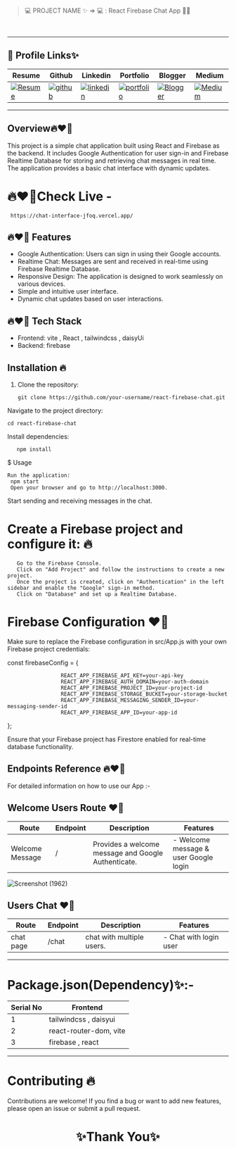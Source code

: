 > 💻 PROJECT NAME ✨ => 💻  :  React Firebase Chat App 🧑‍🏫
<br>

---
## 🔗 Profile Links✨


| Resume | Github                                                                                                                                   | Linkedin                                                                                                                                                            | Portfolio                                                                                                                                    | Blogger                                                                                                                                                           | Medium                                                                                                                                    |
| ------------- | ---------------------------------------------------------------------------------------------------------------------------------------- | ------------------------------------------------------------------------------------------------------------------------------------------------------------------- | -------------------------------------------------------------------------------------------------------------------------------------------- | -------------------------------------------------------------------------------------------------------------------------------------------- | -------------------------------------------------------------------------------------------------------------------------------------------- |
| [![Resume](https://img.shields.io/badge/my_Resume-E75480?style=for-the-badge&logo=ko-fi&logoColor=white)](https://drive.google.com/file/d/1YE62u2ChjmlR-EKeqZ75UvFMg_KcY86T/view?usp=sharing) | [![github](https://img.shields.io/badge/github-1DA1F2?style=for-the-badge&logo=github&logoColor=white)](https://github.com/shikhu51197/)| [![linkedin](https://img.shields.io/badge/linkedin-0A66C2?style=for-the-badge&logo=linkedin&logoColor=white)](https://www.linkedin.com/in/shikha-gupta-12a2b5199) |[![portfolio](https://img.shields.io/badge/my_portfolio-18A303?style=for-the-badge&logo=ionic&logoColor=white)](https://shikhu51197.github.io/) |[![Blogger](https://img.shields.io/badge/Blogger-FE5A1D?style=for-the-badge&logo=Blogger&logoColor=white)](https://wwwartificial-intelligence.blogspot.com/) |[![Medium](https://img.shields.io/badge/Medium-000?style=for-the-badge&logo=Medium&logoColor=white)](https://medium.com/@sg780060) |  

---



## Overview🔥❤️‍🔥

This project is a simple chat application built using React and Firebase as the backend. It includes Google Authentication for user sign-in and Firebase Realtime Database for storing and retrieving chat messages in real time. The application provides a basic chat interface with dynamic updates.

# 🔥❤️‍🔥Check Live -
     https://chat-interface-jfoq.vercel.app/

##  🔥❤️‍🔥 Features

- Google Authentication: Users can sign in using their Google accounts.
- Realtime Chat: Messages are sent and received in real-time using Firebase Realtime Database.
- Responsive Design: The application is designed to work seamlessly on various devices.
- Simple and intuitive user interface.
- Dynamic chat updates based on user interactions.

## 🔥❤️‍🔥 Tech Stack

- Frontend: vite  ,  React  , tailwindcss , daisyUi
- Backend: firebase

## Installation 🔥

1. Clone the repository:

       git clone https://github.com/your-username/react-firebase-chat.git
   
Navigate to the project directory:

    cd react-firebase-chat
Install dependencies:

       npm install

$ Usage

    Run the application:
     npm start
     Open your browser and go to http://localhost:3000.

Start sending and receiving messages in the chat.

# Create a Firebase project and configure it: 🔥

       Go to the Firebase Console.
       Click on "Add Project" and follow the instructions to create a new project.
       Once the project is created, click on "Authentication" in the left sidebar and enable the "Google" sign-in method.
       Click on "Database" and set up a Realtime Database.


# Firebase Configuration ❤️‍🔥
Make sure to replace the Firebase configuration in src/App.js with your own Firebase project credentials:


const firebaseConfig = {

                     REACT_APP_FIREBASE_API_KEY=your-api-key
                     REACT_APP_FIREBASE_AUTH_DOMAIN=your-auth-domain
                     REACT_APP_FIREBASE_PROJECT_ID=your-project-id
                     REACT_APP_FIREBASE_STORAGE_BUCKET=your-storage-bucket
                     REACT_APP_FIREBASE_MESSAGING_SENDER_ID=your-messaging-sender-id
                     REACT_APP_FIREBASE_APP_ID=your-app-id
};

Ensure that your Firebase project has Firestore enabled for real-time database functionality.

## Endpoints Reference  🔥❤️‍🔥

For detailed information on how to use our App :- 


## Welcome Users Route ❤️‍🔥

| Route           | Endpoint | Description                            | Features          |
| --------------- | -------- | -------------------------------------- | ----------------- |
| Welcome Message |  /    | Provides a welcome message  and Google Authenticate. | - Welcome message & user Google  login  |



![Screenshot (1962)](https://github.com/shikhu51197/Socket.io-ChatApp/assets/107506646/6cadc0e7-0065-4c6b-ba7e-c0ecf3a1e6c8)

## Users Chat  ❤️‍🔥


| Route           | Endpoint                       | Description                                                 | Features                               |
| --------------- | ------------------------------ | ----------------------------------------------------------- | -------------------------------------- |
|  chat page     |  /chat               |  chat with multiple users.                                          | - Chat with login user        |






--- 


# Package.json(Dependency)✨:-

 | Serial No  |  Frontend     |
| ----------- |-------------- |
| 1 | tailwindcss , daisyui|
| 2 | react-router-dom, vite |
| 3 | firebase , react|


---
    



 
# Contributing 🔥
Contributions are welcome! If you find a bug or want to add new features, please open an issue or submit a pull request.



<h1 align="center">✨Thank You✨</h1>

